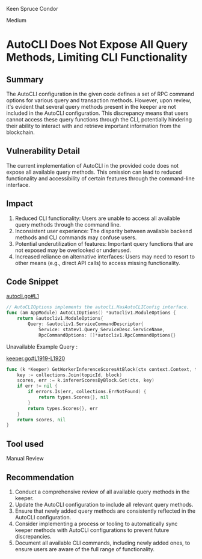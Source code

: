 Keen Spruce Condor

Medium

# AutoCLI Does Not Expose All Query Methods, Limiting CLI Functionality

## Summary

The AutoCLI configuration in the given code defines a set of RPC command options for various query and transaction methods. However, upon review, it's evident that several query methods present in the keeper are not included in the AutoCLI configuration. This discrepancy means that users cannot access these query functions through the CLI, potentially hindering their ability to interact with and retrieve important information from the blockchain.


## Vulnerability Detail

The current implementation of AutoCLI in the provided code does not expose all available query methods. This omission can lead to reduced functionality and accessibility of certain features through the command-line interface.

## Impact

1. Reduced CLI functionality: Users are unable to access all available query methods through the command line.
2. Inconsistent user experience: The disparity between available backend methods and CLI commands may confuse users.
3. Potential underutilization of features: Important query functions that are not exposed may be overlooked or underused.
4. Increased reliance on alternative interfaces: Users may need to resort to other means (e.g., direct API calls) to access missing functionality.

## Code Snippet

[autocli.go#L1](https://github.com/allora-network/allora-chain/blob/3a97afe7af027c96749fac7c4327ae85359a61c8/x/emissions/module/autocli.go#L1)

```go
// AutoCLIOptions implements the autocli.HasAutoCLIConfig interface.
func (am AppModule) AutoCLIOptions() *autocliv1.ModuleOptions {
	return &autocliv1.ModuleOptions{
		Query: &autocliv1.ServiceCommandDescriptor{
			Service: statev1.Query_ServiceDesc.ServiceName,
			RpcCommandOptions: []*autocliv1.RpcCommandOptions{}
```

Unavailable Example Query : 

[keeper.go#L1919-L1920](https://github.com/sherlock-audit/2024-06-allora/blob/main/allora-chain/x/emissions/keeper/keeper.go#L1919-L1920)

```go
func (k *Keeper) GetWorkerInferenceScoresAtBlock(ctx context.Context, topicId TopicId, block BlockHeight) (types.Scores, error) {
	key := collections.Join(topicId, block)
	scores, err := k.infererScoresByBlock.Get(ctx, key)
	if err != nil {
		if errors.Is(err, collections.ErrNotFound) {
			return types.Scores{}, nil
		}
		return types.Scores{}, err
	}
	return scores, nil
}
```



## Tool used

Manual Review

## Recommendation

1. Conduct a comprehensive review of all available query methods in the keeper.
2. Update the AutoCLI configuration to include all relevant query methods.
3. Ensure that newly added query methods are consistently reflected in the AutoCLI configuration.
4. Consider implementing a process or tooling to automatically sync keeper methods with AutoCLI configurations to prevent future discrepancies.
5. Document all available CLI commands, including newly added ones, to ensure users are aware of the full range of functionality.


